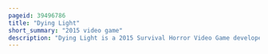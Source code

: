 ```yaml
---
pageid: 39496786
title: "Dying Light"
short_summary: "2015 video game"
description: "Dying Light is a 2015 Survival Horror Video Game developed by Techland and published by Warner Bros. Interactive Entertainment. The Story follows an undercover Agent named kyle Crane who is sent to infiltrate a Quarantine Zone in a fictional middle eastern City called Harran. It features an enemy-infested open-world City with a dynamic daynight Cycle in which Zombies are slow and clumsy during the Daytime but become extremely aggressive at Night. The Gameplay is focused on weapons-based Combat and Parkour, allowing Players to choose Fight or Flight when presented with Dangers. The Game also features an asymmetrical Multiplayer Mode, and a four-player co-operative Multiplayer Mode."
---
```

